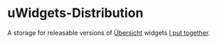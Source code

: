 uWidgets-Distribution
=====================

A storage for releasable versions of [Übersicht](https://github.com/felixhageloh/uebersicht) widgets [I put together](https://github.com/Pe8er/Ubersicht-Widgets).
